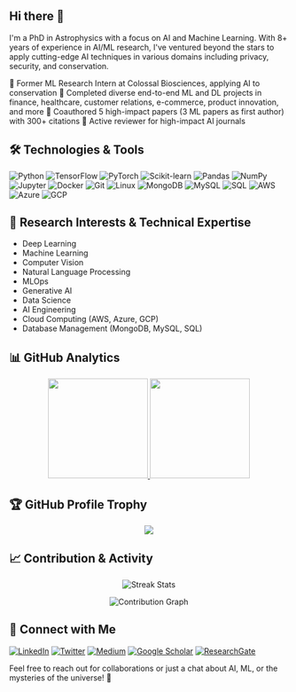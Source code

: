 ## Hi there 👋

<!--
**abhishek-jana/abhishek-jana** is a ✨ _special_ ✨ repository because its `README.md` (this file) appears on your GitHub profile.

Here are some ideas to get you started:

- 🔭 I’m currently working on ...
- 🌱 I’m currently learning ...
- 👯 I’m looking to collaborate on ...
- 🤔 I’m looking for help with ...
- 💬 Ask me about ...
- 📫 How to reach me: ...
- 😄 Pronouns: ...
- ⚡ Fun fact: ...
-->

I'm a PhD in Astrophysics with a focus on AI and Machine Learning. With 8+ years of experience in AI/ML research, I've ventured beyond the stars to apply cutting-edge AI techniques in various domains including privacy, security, and conservation.

🔭 Former ML Research Intern at Colossal Biosciences, applying AI to conservation
🧠 Completed diverse end-to-end ML and DL projects in finance, healthcare, customer relations, e-commerce, product innovation, and more
📝 Coauthored 5 high-impact papers (3 ML papers as first author) with 300+ citations
👀 Active reviewer for high-impact AI journals

## 🛠️ Technologies & Tools

![Python](https://img.shields.io/badge/-Python-3776AB?style=flat-square&logo=python&logoColor=white)
![TensorFlow](https://img.shields.io/badge/-TensorFlow-FF6F00?style=flat-square&logo=tensorflow&logoColor=white)
![PyTorch](https://img.shields.io/badge/-PyTorch-EE4C2C?style=flat-square&logo=pytorch&logoColor=white)
![Scikit-learn](https://img.shields.io/badge/-Scikit--learn-F7931E?style=flat-square&logo=scikit-learn&logoColor=white)
![Pandas](https://img.shields.io/badge/-Pandas-150458?style=flat-square&logo=pandas&logoColor=white)
![NumPy](https://img.shields.io/badge/-NumPy-013243?style=flat-square&logo=numpy&logoColor=white)
![Jupyter](https://img.shields.io/badge/-Jupyter-F37626?style=flat-square&logo=jupyter&logoColor=white)
![Docker](https://img.shields.io/badge/-Docker-2496ED?style=flat-square&logo=docker&logoColor=white)
![Git](https://img.shields.io/badge/-Git-F05032?style=flat-square&logo=git&logoColor=white)
![Linux](https://img.shields.io/badge/-Linux-FCC624?style=flat-square&logo=linux&logoColor=black)
![MongoDB](https://img.shields.io/badge/-MongoDB-47A248?style=flat-square&logo=mongodb&logoColor=white)
![MySQL](https://img.shields.io/badge/-MySQL-4479A1?style=flat-square&logo=mysql&logoColor=white)
![SQL](https://img.shields.io/badge/-SQL-CC2927?style=flat-square&logo=microsoft-sql-server&logoColor=white)
![AWS](https://img.shields.io/badge/-AWS-232F3E?style=flat-square&logo=amazon-aws&logoColor=white)
![Azure](https://img.shields.io/badge/-Azure-0089D6?style=flat-square&logo=microsoft-azure&logoColor=white)
![GCP](https://img.shields.io/badge/-GCP-4285F4?style=flat-square&logo=google-cloud&logoColor=white)

## 🔬 Research Interests & Technical Expertise

- Deep Learning
- Machine Learning
- Computer Vision
- Natural Language Processing
- MLOps
- Generative AI
- Data Science
- AI Engineering
- Cloud Computing (AWS, Azure, GCP)
- Database Management (MongoDB, MySQL, SQL)

## 📊 GitHub Analytics

<p align="center">
  <a href="https://github.com/yourusername">
    <img height="180em" src="https://github-readme-stats.vercel.app/api?username=abhishek-jana&show_icons=true&theme=radical&include_all_commits=true&count_private=true"/>
    <img height="180em" src="https://github-readme-stats.vercel.app/api/top-langs/?username=abhishek-jana&layout=compact&langs_count=8&theme=radical"/>
  </a>
</p>


## 🏆 GitHub Profile Trophy
<p align="center">
  <a href="https://github.com/ryo-ma/github-profile-trophy">
    <img src="https://github-profile-trophy.vercel.app/?username=abhishek-jana&theme=radical&row=1&column=6"/>
  </a>
</p>

## 📈 Contribution & Activity

<p align="center">
  <img src="https://github-readme-streak-stats.herokuapp.com/?user=abhishek-jana&theme=radical" alt="Streak Stats"/>
</p>

<p align="center">
  <img src="https://activity-graph.herokuapp.com/graph?username=abhishek-jana&theme=react-dark" alt="Contribution Graph"/>
</p>

## 🤝 Connect with Me

[![LinkedIn](https://img.shields.io/badge/-LinkedIn-0077B5?style=flat-square&logo=linkedin&logoColor=white)]([https://www.linkedin.com/in/yourusername/](https://www.linkedin.com/in/ajana-1992/))
[![Twitter](https://img.shields.io/badge/-Twitter-1DA1F2?style=flat-square&logo=twitter&logoColor=white)]([https://twitter.com/yourusername](https://x.com/AbhishekJana15))
[![Medium](https://img.shields.io/badge/-Medium-12100E?style=flat-square&logo=medium&logoColor=white)]([https://medium.com/@yourusername](https://abhijana.medium.com/))
[![Google Scholar](https://img.shields.io/badge/-Google%20Scholar-4285F4?style=flat-square&logo=google-scholar&logoColor=white)]([https://scholar.google.com/citations?user=youruserid](https://scholar.google.com/citations?user=DCN3neAAAAAJ&hl=en))
[![ResearchGate](https://img.shields.io/badge/-ResearchGate-00CCBB?style=flat-square&logo=researchgate&logoColor=white)]([https://www.researchgate.net/profile/yourprofile](https://www.researchgate.net/profile/Abhishek-Jana-5))

Feel free to reach out for collaborations or just a chat about AI, ML, or the mysteries of the universe! 🌌
